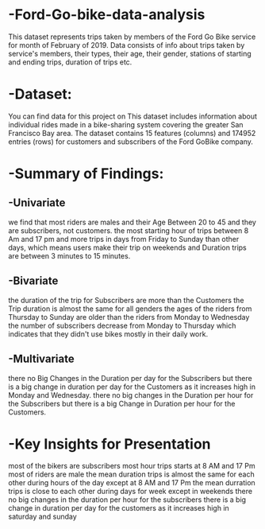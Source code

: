# -Ford-Go-bike-data-analysis

This dataset represents trips taken by members of the Ford Go Bike service for month of February of 2019. 
Data consists of info about trips taken by service's members, their types, their age, their gender, stations of starting and ending trips, duration of trips etc.

# -Dataset:
You can find data for this project on  This dataset includes information about individual rides made in a bike-sharing system covering the greater San Francisco Bay area.
The dataset contains 15 features (columns) and 174952 entries (rows) for customers and subscribers of the Ford GoBike company.


# -Summary of Findings:

## -Univariate

we find that most riders are males and their Age Between 20 to 45 and they are subscribers, not customers.
the most starting hour of trips between 8 Am and 17 pm and more trips in days from Friday to Sunday than other days,
which means users make their trip on weekends and Duration trips are between 3 minutes to 15 minutes.

## -Bivariate

the duration of the trip for Subscribers are more than the Customers
the Trip duration is almost the same for all genders
the ages of the riders from Thursday to Sunday are older than the riders from Monday to Wednesday
the number of subscribers decrease from Monday to Thursday which indicates that they didn't use bikes mostly in their daily work.

## -Multivariate

there no Big Changes in the Duration per day for the Subscribers but there is a big change in duration per day for the Customers as it increases high in Monday and Wednesday.
there no big changes in the Duration per hour for the Subscribers but there is a big Change in Duration per hour for the Customers.

# -Key Insights for Presentation
most of the bikers are subscribers most hour trips starts at 8 AM and 17 Pm
most of riders are male the mean duration trips is almost the same for each other during hours of the day except at 8 AM and 17 Pm
the mean durration trips is close to each other during days for week except in weekends
there no big changes in the duration per hour for the subscribers there is a big change in duration per day for the customers as it increases high in saturday and sunday

